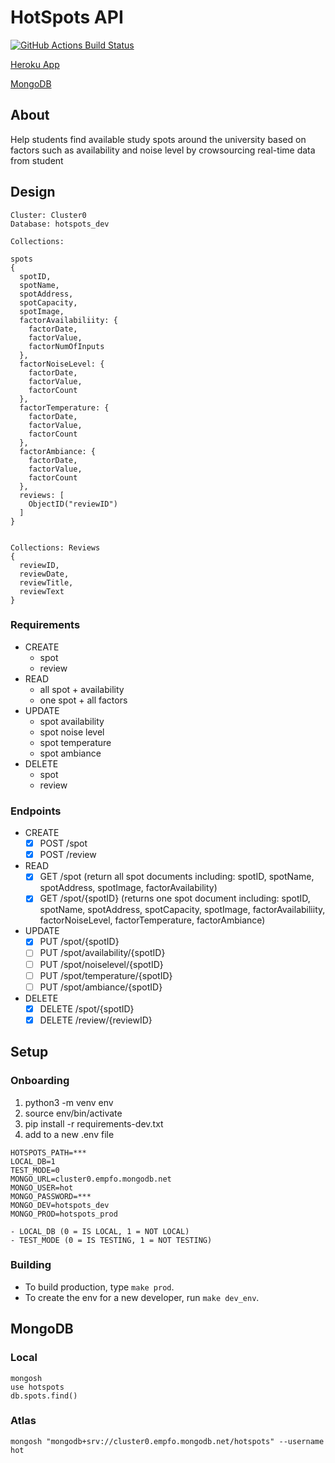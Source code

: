 # HotSpots API

[![GitHub Actions Build Status](https://github.com/NYUHotSpots/HotSpots-api/actions/workflows/main.yml/badge.svg)](https://github.com/NYUHotSpots/HotSpots-api/actions)

[Heroku App](https://hotspotsapi.herokuapp.com/)

[MongoDB](https://cloud.mongodb.com/v2/61f12b273f1f376f02f6ac37#clusters)

## About

Help students find available study spots around the university based on factors such as availability and noise level by crowsourcing real-time data from student

## Design
```
Cluster: Cluster0
Database: hotspots_dev

Collections: 

spots
{
  spotID,
  spotName,
  spotAddress,
  spotCapacity,
  spotImage,
  factorAvailabiliity: {
    factorDate,
    factorValue,
    factorNumOfInputs
  },
  factorNoiseLevel: {
    factorDate,
    factorValue,
    factorCount
  },
  factorTemperature: {
    factorDate,
    factorValue,
    factorCount
  },
  factorAmbiance: {
    factorDate,
    factorValue,
    factorCount
  },
  reviews: [
    ObjectID("reviewID")
  ]
}


Collections: Reviews
{
  reviewID,
  reviewDate,
  reviewTitle,
  reviewText
}
```

### Requirements

- CREATE
  - spot
  - review
- READ
  - all spot + availability
  - one spot + all factors
- UPDATE
  - spot availability
  - spot noise level
  - spot temperature
  - spot ambiance
- DELETE
  - spot
  - review

### Endpoints

- CREATE
  - [X] POST /spot
  - [X] POST /review
- READ
  - [X] GET /spot (return all spot documents including: spotID, spotName, spotAddress, spotImage, factorAvailability)
  - [X] GET /spot/{spotID} (returns one spot document including: spotID, spotName, spotAddress, spotCapacity, spotImage, factorAvailabiliity, factorNoiseLevel, factorTemperature, factorAmbiance)
- UPDATE
  - [X] PUT /spot/{spotID}
  - [ ] PUT /spot/availability/{spotID}
  - [ ] PUT /spot/noiselevel/{spotID}
  - [ ] PUT /spot/temperature/{spotID}
  - [ ] PUT /spot/ambiance/{spotID}
- DELETE
  - [X] DELETE /spot/{spotID}
  - [X] DELETE /review/{reviewID}

## Setup

### Onboarding
1. python3 -m venv env
2. source env/bin/activate
3. pip install -r requirements-dev.txt
4. add to a new .env file
  ```
  HOTSPOTS_PATH=***
  LOCAL_DB=1
  TEST_MODE=0
  MONGO_URL=cluster0.empfo.mongodb.net
  MONGO_USER=hot
  MONGO_PASSWORD=***
  MONGO_DEV=hotspots_dev
  MONGO_PROD=hotspots_prod
  ```
    - LOCAL_DB (0 = IS LOCAL, 1 = NOT LOCAL)
    - TEST_MODE (0 = IS TESTING, 1 = NOT TESTING)

### Building
- To build production, type `make prod`.
- To create the env for a new developer, run `make dev_env`.

## MongoDB

### Local
```
mongosh
use hotspots
db.spots.find()
```

### Atlas
```
mongosh "mongodb+srv://cluster0.empfo.mongodb.net/hotspots" --username hot
```